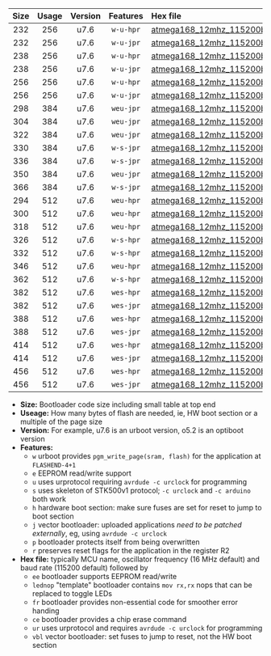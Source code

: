 |Size|Usage|Version|Features|Hex file|
|:-:|:-:|:-:|:-:|:--|
|232|256|u7.6|`w-u-hpr`|[atmega168_12mhz_115200bps_ur.hex](https://raw.githubusercontent.com/stefanrueger/urboot/main//atmega168_12mhz_115200bps_ur.hex)|
|232|256|u7.6|`w-u-jpr`|[atmega168_12mhz_115200bps_ur_vbl.hex](https://raw.githubusercontent.com/stefanrueger/urboot/main//atmega168_12mhz_115200bps_ur_vbl.hex)|
|238|256|u7.6|`w-u-hpr`|[atmega168_12mhz_115200bps_lednop_ur.hex](https://raw.githubusercontent.com/stefanrueger/urboot/main//atmega168_12mhz_115200bps_lednop_ur.hex)|
|238|256|u7.6|`w-u-jpr`|[atmega168_12mhz_115200bps_lednop_ur_vbl.hex](https://raw.githubusercontent.com/stefanrueger/urboot/main//atmega168_12mhz_115200bps_lednop_ur_vbl.hex)|
|256|256|u7.6|`w-u-hpr`|[atmega168_12mhz_115200bps_lednop_fr_ur.hex](https://raw.githubusercontent.com/stefanrueger/urboot/main//atmega168_12mhz_115200bps_lednop_fr_ur.hex)|
|256|256|u7.6|`w-u-jpr`|[atmega168_12mhz_115200bps_lednop_fr_ur_vbl.hex](https://raw.githubusercontent.com/stefanrueger/urboot/main//atmega168_12mhz_115200bps_lednop_fr_ur_vbl.hex)|
|298|384|u7.6|`weu-jpr`|[atmega168_12mhz_115200bps_ee_ur_vbl.hex](https://raw.githubusercontent.com/stefanrueger/urboot/main//atmega168_12mhz_115200bps_ee_ur_vbl.hex)|
|304|384|u7.6|`weu-jpr`|[atmega168_12mhz_115200bps_ee_lednop_ur_vbl.hex](https://raw.githubusercontent.com/stefanrueger/urboot/main//atmega168_12mhz_115200bps_ee_lednop_ur_vbl.hex)|
|322|384|u7.6|`weu-jpr`|[atmega168_12mhz_115200bps_ee_lednop_fr_ur_vbl.hex](https://raw.githubusercontent.com/stefanrueger/urboot/main//atmega168_12mhz_115200bps_ee_lednop_fr_ur_vbl.hex)|
|330|384|u7.6|`w-s-jpr`|[atmega168_12mhz_115200bps_vbl.hex](https://raw.githubusercontent.com/stefanrueger/urboot/main//atmega168_12mhz_115200bps_vbl.hex)|
|336|384|u7.6|`w-s-jpr`|[atmega168_12mhz_115200bps_lednop_vbl.hex](https://raw.githubusercontent.com/stefanrueger/urboot/main//atmega168_12mhz_115200bps_lednop_vbl.hex)|
|350|384|u7.6|`weu-jpr`|[atmega168_12mhz_115200bps_ee_lednop_fr_ce_ur_vbl.hex](https://raw.githubusercontent.com/stefanrueger/urboot/main//atmega168_12mhz_115200bps_ee_lednop_fr_ce_ur_vbl.hex)|
|366|384|u7.6|`w-s-jpr`|[atmega168_12mhz_115200bps_lednop_fr_vbl.hex](https://raw.githubusercontent.com/stefanrueger/urboot/main//atmega168_12mhz_115200bps_lednop_fr_vbl.hex)|
|294|512|u7.6|`weu-hpr`|[atmega168_12mhz_115200bps_ee_ur.hex](https://raw.githubusercontent.com/stefanrueger/urboot/main//atmega168_12mhz_115200bps_ee_ur.hex)|
|300|512|u7.6|`weu-hpr`|[atmega168_12mhz_115200bps_ee_lednop_ur.hex](https://raw.githubusercontent.com/stefanrueger/urboot/main//atmega168_12mhz_115200bps_ee_lednop_ur.hex)|
|318|512|u7.6|`weu-hpr`|[atmega168_12mhz_115200bps_ee_lednop_fr_ur.hex](https://raw.githubusercontent.com/stefanrueger/urboot/main//atmega168_12mhz_115200bps_ee_lednop_fr_ur.hex)|
|326|512|u7.6|`w-s-hpr`|[atmega168_12mhz_115200bps.hex](https://raw.githubusercontent.com/stefanrueger/urboot/main//atmega168_12mhz_115200bps.hex)|
|332|512|u7.6|`w-s-hpr`|[atmega168_12mhz_115200bps_lednop.hex](https://raw.githubusercontent.com/stefanrueger/urboot/main//atmega168_12mhz_115200bps_lednop.hex)|
|346|512|u7.6|`weu-hpr`|[atmega168_12mhz_115200bps_ee_lednop_fr_ce_ur.hex](https://raw.githubusercontent.com/stefanrueger/urboot/main//atmega168_12mhz_115200bps_ee_lednop_fr_ce_ur.hex)|
|362|512|u7.6|`w-s-hpr`|[atmega168_12mhz_115200bps_lednop_fr.hex](https://raw.githubusercontent.com/stefanrueger/urboot/main//atmega168_12mhz_115200bps_lednop_fr.hex)|
|382|512|u7.6|`wes-hpr`|[atmega168_12mhz_115200bps_ee.hex](https://raw.githubusercontent.com/stefanrueger/urboot/main//atmega168_12mhz_115200bps_ee.hex)|
|382|512|u7.6|`wes-jpr`|[atmega168_12mhz_115200bps_ee_vbl.hex](https://raw.githubusercontent.com/stefanrueger/urboot/main//atmega168_12mhz_115200bps_ee_vbl.hex)|
|388|512|u7.6|`wes-hpr`|[atmega168_12mhz_115200bps_ee_lednop.hex](https://raw.githubusercontent.com/stefanrueger/urboot/main//atmega168_12mhz_115200bps_ee_lednop.hex)|
|388|512|u7.6|`wes-jpr`|[atmega168_12mhz_115200bps_ee_lednop_vbl.hex](https://raw.githubusercontent.com/stefanrueger/urboot/main//atmega168_12mhz_115200bps_ee_lednop_vbl.hex)|
|414|512|u7.6|`wes-hpr`|[atmega168_12mhz_115200bps_ee_lednop_fr.hex](https://raw.githubusercontent.com/stefanrueger/urboot/main//atmega168_12mhz_115200bps_ee_lednop_fr.hex)|
|414|512|u7.6|`wes-jpr`|[atmega168_12mhz_115200bps_ee_lednop_fr_vbl.hex](https://raw.githubusercontent.com/stefanrueger/urboot/main//atmega168_12mhz_115200bps_ee_lednop_fr_vbl.hex)|
|456|512|u7.6|`wes-hpr`|[atmega168_12mhz_115200bps_ee_lednop_fr_ce.hex](https://raw.githubusercontent.com/stefanrueger/urboot/main//atmega168_12mhz_115200bps_ee_lednop_fr_ce.hex)|
|456|512|u7.6|`wes-jpr`|[atmega168_12mhz_115200bps_ee_lednop_fr_ce_vbl.hex](https://raw.githubusercontent.com/stefanrueger/urboot/main//atmega168_12mhz_115200bps_ee_lednop_fr_ce_vbl.hex)|

- **Size:** Bootloader code size including small table at top end
- **Useage:** How many bytes of flash are needed, ie, HW boot section or a multiple of the page size
- **Version:** For example, u7.6 is an urboot version, o5.2 is an optiboot version
- **Features:**
  + `w` urboot provides `pgm_write_page(sram, flash)` for the application at `FLASHEND-4+1`
  + `e` EEPROM read/write support
  + `u` uses urprotocol requiring `avrdude -c urclock` for programming
  + `s` uses skeleton of STK500v1 protocol; `-c urclock` and `-c arduino` both work
  + `h` hardware boot section: make sure fuses are set for reset to jump to boot section
  + `j` vector bootloader: uploaded applications *need to be patched externally*, eg, using `avrdude -c urclock`
  + `p` bootloader protects itself from being overwritten
  + `r` preserves reset flags for the application in the register R2
- **Hex file:** typically MCU name, oscillator frequency (16 MHz default) and baud rate (115200 default) followed by
  + `ee` bootloader supports EEPROM read/write
  + `lednop` "template" bootloader contains `mov rx,rx` nops that can be replaced to toggle LEDs
  + `fr` bootloader provides non-essential code for smoother error handing
  + `ce` bootloader provides a chip erase command
  + `ur` uses urprotocol and requires `avrdude -c urclock` for programming
  + `vbl` vector bootloader: set fuses to jump to reset, not the HW boot section
